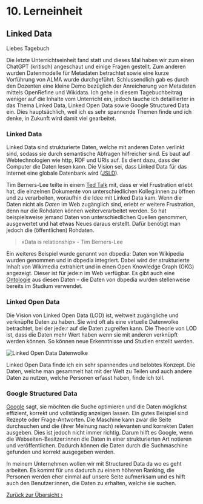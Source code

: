 # 10. Lerneinheit

## Linked Data

Liebes Tagebuch

Die letzte Unterrichtseinheit fand statt und dieses Mal haben wir zum einen ChatGPT (kritisch) angeschaut und einige Fragen gestellt. Zum anderen wurden Datenmodelle für Metadaten betrachtet sowie eine kurze Vorführung von ALMA wurde durchgeführt. Schlussendlich gab es durch den Dozenten eine kleine Demo bezüglich der Anreicherung von Metadaten mittels OpenRefine und Wikidata. Ich gehe in diesem Tagebuchbeitrag weniger auf die Inhalte vom Unterricht ein, jedoch tauche ich detaillierter in das Thema Linked Data, Linked Open Data sowie Google Structured Data ein. Dies hauptsächlich, weil ich es sehr spannende Themen finde und ich denke, in Zukunft wird damit viel gearbeitet. 

### Linked Data
Linked Data sind strukturierte Daten, welche mit anderen Daten verlinkt sind, sodass sie durch semantische Abfragen hilfreicher sind. Es baut auf Webtechnologien wie http, RDF und URIs auf. Es dient dazu, dass der Computer die Daten lesen kann. Die Vision sei, dass Linked Data für das Internet eine globale Datenbank wird ([JSLD](https://jsld.org)).

Tim Berners-Lee teilte in einem [Ted Talk](https://www.youtube.com/watch?v=OM6XIICm_qo) mit, dass er viel Frustration erlebt hat, die einzelnen Dokumente von unterschiedlichen Kolleg:innen zu öffnen und zu verarbeiten, woraufhin die Idee mit Linked Data kam. Wenn die Daten nicht als _Daten_ im Web zugänglich sind, erlebt er weitere Frustration, denn nur die Rohdaten können weiterverarbeitet werden. So hat beispielsweise jemand Daten von unterschiedlichen Quellen genommen, ausgewertet und hat etwas Neues daraus erstellt. Dafür benötigt man jedoch die (öffentlichen) Rohdaten.

> «Data is relationship» - Tim Berners-Lee

Ein weiteres Beispiel wurde genannt von dbpedia: Daten von Wikipedia wurden genommen und in dbpedia integriert. Dabei wird der strukturierte Inhalt von Wikimedia extrahiert und in einen Open Knowledge Graph (OKG) angezeigt. Dieser ist für jede:n im Web verfügbar. Es gibt auch eine [Ontologie](https://www.dbpedia.org/resources/ontology/) aus diesen Daten – die Daten von dbpedia wurden stellenweise bereits im Studium verwendet. 

### Linked Open Data
Die Vision von Linked Open Data (LOD) ist, weltweit zugängliche und verknüpfte Daten zu haben. Sie wird oft als eine virtuelle Datenwolke betrachtet, bei der jede:r auf die Daten zugreifen kann. Die Theorie von LOD ist, dass die Daten mehr Wert haben wenn sie mit anderen verknüpft werden können. So können neue Erkenntnisse und Studien erstellt werden. 

![Linked Open Data Datenwolke](../img/10_LOD-wolke.jpg)

Linked Open Data finde ich ein sehr spannendes und belobtes Konzept. Die Daten, welche man gesammelt hat mit der Welt zu Teilen und auch andere Daten zu nutzen, welche Personen erfasst haben, finde ich toll. 

### Google Structured Data
[Google](https://developers.google.com/search/docs/appearance/structured-data/intro-structured-data?hl=de) sagt, sie möchten die Suche optimieren und die Daten möglichst effizient, korrekt und vollständig anzeigen lassen. Ein gutes Beispiel sind Rezepte oder Frage-Antworten. Die Maschine kann zwar die Seite durchsuchen und die (ihrer Meinung nach) relevanten und korrekten Daten ausgeben. Dies ist jedoch nicht immer richtig. Darum hilft es Google, wenn die Webseiten-Besitzer:innen die Daten in einer strukturierten Art notieren und veröffentlichen. Dadurch können die Daten durch die Suchmaschine gefunden und korrekt ausgegeben werden.

In meinem Unternehmen wollen wir mit Structured Data da wo es geht arbeiten. Es kommt für uns dadurch zu einem höheren Ranking, die Personen werden eher einmal auf unsere Seite aufmerksam und es hilft auch den Benutzer:innen, die Daten zu erhalten, welche sie suchen. 


[Zurück zur Übersicht ›](../README.md)
